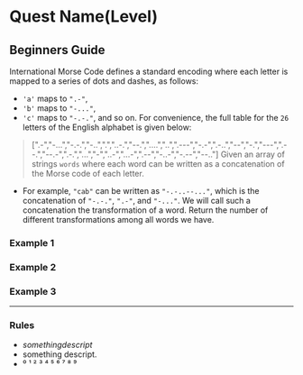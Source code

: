# Quest Name(Level)

## Beginners Guide

International Morse Code defines a standard encoding where each letter is mapped to a series of dots and dashes, as follows:

* `'a'` maps to `".-"`,
* `'b'` maps to `"-..."`,
* `'c'` maps to `"-.-."`, and so on.
For convenience, the full table for the `26` letters of the English alphabet is given below:

> [".-","-...","-.-.","-..",".","..-.","--.","....","..",".---","-.-",".-..","--","-.","---",".--.","--.-",".-.","...","-","..-","...-",".--","-..-","-.--","--.."]
Given an array of strings `words` where each word can be written as a concatenation of the Morse code of each letter.

* For example, `"cab"` can be written as `"-.-..--..."`, which is the concatenation of `"-.-."`, `".-"`, and `"-..."`. We will call such a concatenation the transformation of a word.
Return the number of different transformations among all words we have.

### Example 1

>
### Example 2

>
### Example 3

>
---

### Rules

* $something descript$
* something descript.
* ⁰ ¹ ² ³ ⁴ ⁵ ⁶ ⁷ ⁸ ⁹
